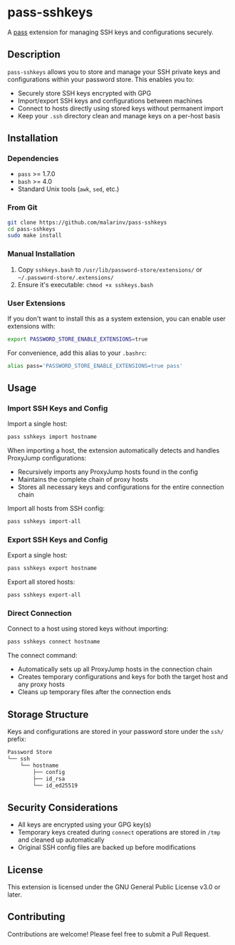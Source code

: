 # pass-sshkeys

A [pass](https://www.passwordstore.org/) extension for managing SSH keys and configurations securely.

## Description

`pass-sshkeys` allows you to store and manage your SSH private keys and configurations within your password store. This enables you to:

- Securely store SSH keys encrypted with GPG
- Import/export SSH keys and configurations between machines
- Connect to hosts directly using stored keys without permanent import
- Keep your `.ssh` directory clean and manage keys on a per-host basis

## Installation

### Dependencies

- `pass` >= 1.7.0
- `bash` >= 4.0
- Standard Unix tools (`awk`, `sed`, etc.)

### From Git

```bash
git clone https://github.com/malarinv/pass-sshkeys
cd pass-sshkeys
sudo make install
```

### Manual Installation

1. Copy `sshkeys.bash` to `/usr/lib/password-store/extensions/` or `~/.password-store/.extensions/`
2. Ensure it's executable: `chmod +x sshkeys.bash`

### User Extensions

If you don't want to install this as a system extension, you can enable user extensions with:

```bash
export PASSWORD_STORE_ENABLE_EXTENSIONS=true
```

For convenience, add this alias to your `.bashrc`:

```bash
alias pass='PASSWORD_STORE_ENABLE_EXTENSIONS=true pass'
```

## Usage

### Import SSH Keys and Config

Import a single host:

```bash
pass sshkeys import hostname
```

When importing a host, the extension automatically detects and handles ProxyJump configurations:

- Recursively imports any ProxyJump hosts found in the config
- Maintains the complete chain of proxy hosts
- Stores all necessary keys and configurations for the entire connection chain

Import all hosts from SSH config:

```bash
pass sshkeys import-all
```

### Export SSH Keys and Config

Export a single host:

```bash
pass sshkeys export hostname
```

Export all stored hosts:

```bash
pass sshkeys export-all
```

### Direct Connection

Connect to a host using stored keys without importing:

```bash
pass sshkeys connect hostname
```

The connect command:

- Automatically sets up all ProxyJump hosts in the connection chain
- Creates temporary configurations and keys for both the target host and any proxy hosts
- Cleans up temporary files after the connection ends

## Storage Structure

Keys and configurations are stored in your password store under the `ssh/` prefix:

```fs
Password Store
└── ssh
    └── hostname
        ├── config
        ├── id_rsa
        └── id_ed25519
```

## Security Considerations

- All keys are encrypted using your GPG key(s)
- Temporary keys created during `connect` operations are stored in `/tmp` and cleaned up automatically
- Original SSH config files are backed up before modifications

## License

This extension is licensed under the GNU General Public License v3.0 or later.

## Contributing

Contributions are welcome! Please feel free to submit a Pull Request.
